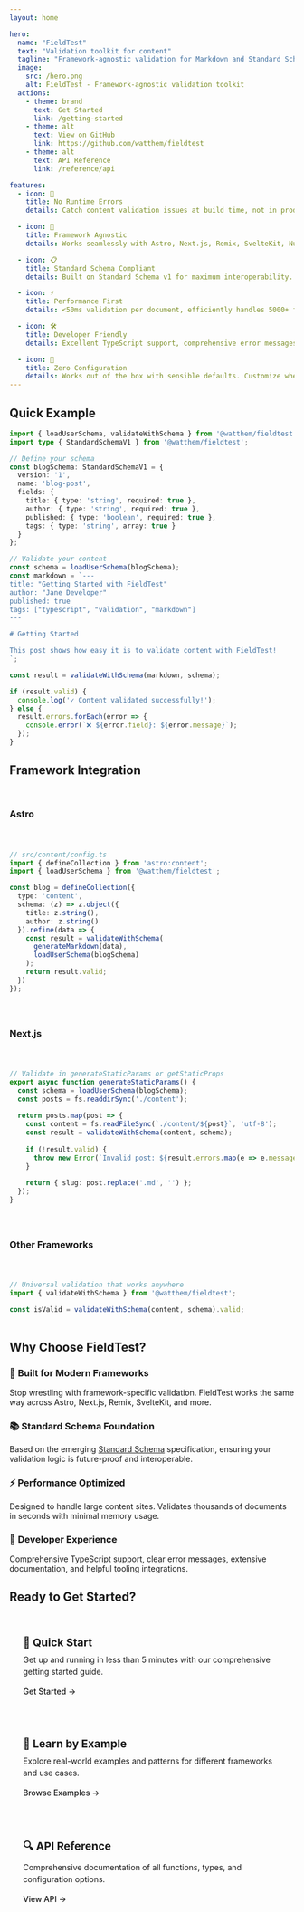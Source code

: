 ```yaml
---
layout: home

hero:
  name: "FieldTest"
  text: "Validation toolkit for content"
  tagline: "Framework-agnostic validation for Markdown and Standard Schema — built for Astro, Next.js, and modern frameworks."
  image:
    src: /hero.png
    alt: FieldTest - Framework-agnostic validation toolkit
  actions:
    - theme: brand
      text: Get Started
      link: /getting-started
    - theme: alt
      text: View on GitHub
      link: https://github.com/watthem/fieldtest
    - theme: alt
      text: API Reference
      link: /reference/api

features:
  - icon: 🚫
    title: No Runtime Errors
    details: Catch content validation issues at build time, not in production. Your users will never see broken content again.

  - icon: 🔄
    title: Framework Agnostic
    details: Works seamlessly with Astro, Next.js, Remix, SvelteKit, Nuxt, and any modern framework. One validation API to rule them all.

  - icon: 📋
    title: Standard Schema Compliant
    details: Built on Standard Schema v1 for maximum interoperability. Your validation logic works across different libraries and tools.

  - icon: ⚡
    title: Performance First
    details: <50ms validation per document, efficiently handles 5000+ files. Built for large content sites that need speed.

  - icon: 🛠️
    title: Developer Friendly
    details: Excellent TypeScript support, comprehensive error messages, and extensive documentation. Get productive quickly.

  - icon: 🔧
    title: Zero Configuration
    details: Works out of the box with sensible defaults. Customize when you need it, but don't worry about complex setup.
---
```


## Quick Example

```typescript
import { loadUserSchema, validateWithSchema } from '@watthem/fieldtest';
import type { StandardSchemaV1 } from '@watthem/fieldtest';

// Define your schema
const blogSchema: StandardSchemaV1 = {
  version: '1',
  name: 'blog-post',
  fields: {
    title: { type: 'string', required: true },
    author: { type: 'string', required: true },
    published: { type: 'boolean', required: true },
    tags: { type: 'string', array: true }
  }
};

// Validate your content
const schema = loadUserSchema(blogSchema);
const markdown = `---
title: "Getting Started with FieldTest"
author: "Jane Developer"
published: true
tags: ["typescript", "validation", "markdown"]
---

# Getting Started

This post shows how easy it is to validate content with FieldTest!
`;

const result = validateWithSchema(markdown, schema);

if (result.valid) {
  console.log('✓ Content validated successfully!');
} else {
  result.errors.forEach(error => {
    console.error(`❌ ${error.field}: ${error.message}`);
  });
}
```

## Framework Integration

<div class="framework-grid">

### Astro
```typescript
// src/content/config.ts
import { defineCollection } from 'astro:content';
import { loadUserSchema } from '@watthem/fieldtest';

const blog = defineCollection({
  type: 'content',
  schema: (z) => z.object({
    title: z.string(),
    author: z.string()
  }).refine(data => {
    const result = validateWithSchema(
      generateMarkdown(data), 
      loadUserSchema(blogSchema)
    );
    return result.valid;
  })
});
```

### Next.js
```typescript
// Validate in generateStaticParams or getStaticProps
export async function generateStaticParams() {
  const schema = loadUserSchema(blogSchema);
  const posts = fs.readdirSync('./content');
  
  return posts.map(post => {
    const content = fs.readFileSync(`./content/${post}`, 'utf-8');
    const result = validateWithSchema(content, schema);
    
    if (!result.valid) {
      throw new Error(`Invalid post: ${result.errors.map(e => e.message)}`);
    }
    
    return { slug: post.replace('.md', '') };
  });
}
```

### Other Frameworks
```typescript
// Universal validation that works anywhere
import { validateWithSchema } from '@watthem/fieldtest';

const isValid = validateWithSchema(content, schema).valid;
```

</div>

## Why Choose FieldTest?

### 🎯 **Built for Modern Frameworks**
Stop wrestling with framework-specific validation. FieldTest works the same way across Astro, Next.js, Remix, SvelteKit, and more.

### 📚 **Standard Schema Foundation**
Based on the emerging [Standard Schema](https://standardschema.dev) specification, ensuring your validation logic is future-proof and interoperable.

### ⚡ **Performance Optimized**
Designed to handle large content sites. Validates thousands of documents in seconds with minimal memory usage.

### 🔧 **Developer Experience**
Comprehensive TypeScript support, clear error messages, extensive documentation, and helpful tooling integrations.

## Ready to Get Started?

<div class="cta-grid">
  <div class="cta-card">
    <h3>🚀 Quick Start</h3>
    <p>Get up and running in less than 5 minutes with our comprehensive getting started guide.</p>
    <a href="/getting-started" class="cta-link">Get Started →</a>
  </div>

  <div class="cta-card">
    <h3>📖 Learn by Example</h3>
    <p>Explore real-world examples and patterns for different frameworks and use cases.</p>
    <a href="/examples/" class="cta-link">Browse Examples →</a>
  </div>

  <div class="cta-card">
    <h3>🔍 API Reference</h3>
    <p>Comprehensive documentation of all functions, types, and configuration options.</p>
    <a href="/reference/api" class="cta-link">View API →</a>
  </div>
</div>

<style>
.framework-grid {
  display: grid;
  grid-template-columns: repeat(auto-fit, minmax(300px, 1fr));
  gap: 1.5rem;
  margin: 2rem 0;
}

.cta-grid {
  display: grid;
  grid-template-columns: repeat(auto-fit, minmax(250px, 1fr));
  gap: 1.5rem;
  margin: 2rem 0;
}

.cta-card {
  padding: 1.5rem;
  border: 1px solid var(--vp-c-border);
  border-radius: 8px;
  background: var(--vp-c-bg-soft);
}

.cta-card h3 {
  margin: 0 0 0.5rem 0;
  font-size: 1.2rem;
}

.cta-card p {
  margin: 0 0 1rem 0;
  color: var(--vp-c-text-2);
  line-height: 1.5;
}

.cta-link {
  color: var(--vp-c-brand);
  text-decoration: none;
  font-weight: 500;
}

.cta-link:hover {
  text-decoration: underline;
}
</style>